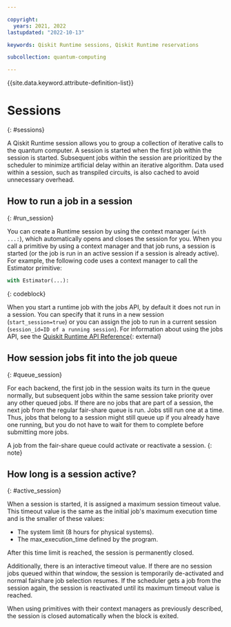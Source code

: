 ```yaml
---

copyright:
  years: 2021, 2022
lastupdated: "2022-10-13"

keywords: Qiskit Runtime sessions, Qiskit Runtime reservations

subcollection: quantum-computing

---
```


{{site.data.keyword.attribute-definition-list}}


# Sessions
{: #sessions}

A Qiskit Runtime session allows you to group a collection of iterative calls to the quantum computer. A session is started when the first job within the session is started. Subsequent jobs within the session are prioritized by the scheduler to minimize artificial delay within an iterative algorithm. Data used within a session, such as transpiled circuits, is also cached to avoid unnecessary overhead.

## How to run a job in a session
{: #run_session}

You can create a Runtime session by using the context manager (`with ...:`), which automatically opens and closes the session for you. When you call a primitive by using a context manager and that job runs, a session is started (or the job is run in an active session if a session is already active). For example, the following code uses a context manager to call the Estimator primitive:


```Python
with Estimator(...):
```
{: codeblock}



When you start a runtime job with the jobs API, by default it does not run in a session. You can specify that it runs in a new session (`start_session=true`) or you can assign the job to run in a current session (`session_id=ID of a running session`). For information about using the jobs API, see the [Quiskit Runtime API Reference](https://cloud.ibm.com/apidocs/quantum-computing#create-job){: external}


## How session jobs fit into the job queue
{: #queue_session}

For each backend, the first job in the session waits its turn in the queue normally, but subsequent jobs within the same session take priority over any other queued jobs. If there are no jobs that are part of a session, the next job from the regular fair-share queue is run. Jobs still run one at a time. Thus, jobs that belong to a session might still queue up if you already have one running, but you do not have to wait for them to complete before submitting more jobs.


   A job from the fair-share queue could activate or reactivate a session.
   {: note}


## How long is a session active?
{: #active_session}

When a session is started, it is assigned a maximum session timeout value. This timeout value is the same as the initial job's maximum execution time and is the smaller of these values:
   *  The system limit (8 hours for physical systems).
   *  The max_execution_time defined by the program.

After this time limit is reached, the session is permanently closed.

Additionally, there is an interactive timeout value. If there are no session jobs queued within that window, the session is temporarily de-activated and normal fairshare job selection resumes. If the scheduler gets a job from the session again, the session is reactivated until its maximum timeout value is reached.

When using primitives with their context managers as previously described, the session is closed automatically when the block is exited.
